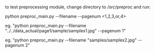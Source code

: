 to test preprocessing module, change directory to /src/preproc and run:

python preproc_main.py --filename <name> --pagenum <1,2,3,or,4>

eg. "python preproc_main.py --filename "../../data_actual/page1/sample/samplex1.jpg" --pagenum 1"

eg. "python preproc_main.py --filename "samples/samplex2.jpg" --pagenum 2"